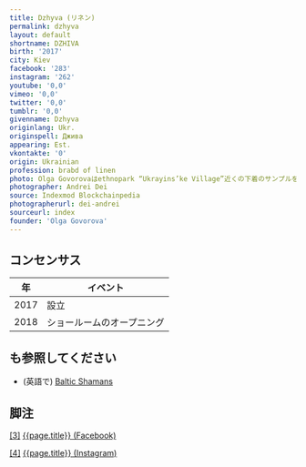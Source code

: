 ```yaml
---
title: Dzhyva (リネン)
permalink: dzhyva
layout: default
shortname: DZHIVA
birth: '2017'
city: Kiev
facebook: '283'
instagram: '262'
youtube: '0,0'
vimeo: '0,0'
twitter: '0,0'
tumblr: '0,0'
givenname: Dzhyva
originlang: Ukr.
originspell: Джива
appearing: Est.
vkontakte: '0'
origin: Ukrainian
profession: brabd of linen
photo: Olga Govorovaはethnopark “Ukrayins’ke Village”近くの下着のサンプルを紹介しています (2018)
photographer: Andrei Dei
source: Indexmod Blockchainpedia
photographerurl: dei-andrei
sourceurl: index
founder: 'Olga Govorova'
---
```


## コンセンサス

|年|イベント|
|-|-|
|2017|設立|
|2018|ショールームのオープニング|


## も参照してください

+ (英語で) [Baltic Shamans](baltic-shamans)


## 脚注

[[3]](#a3) <span id="f3"></span> [{{page.title}} (Facebook)](https://www.facebook.com/pg/dzhyvalinen/about/?ref=page_internal)

[[4]](#a4) <span id="f4"></span> [{{page.title}} (Instagram)](https://www.instagram.com/dzhyva_linen/)
